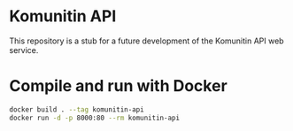 # Komunitin API
This repository is a stub for a future development of the Komunitin API web service.

# Compile and run with Docker
```bash
docker build . --tag komunitin-api
docker run -d -p 8000:80 --rm komunitin-api
```

